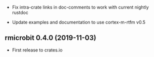 * Fix intra-crate links in doc-comments to work with current nightly rustdoc

* Update examples and documentation to use cortex-m-rtfm v0.5


## rmicrobit 0.4.0 (2019-11-03)

* First release to crates.io

